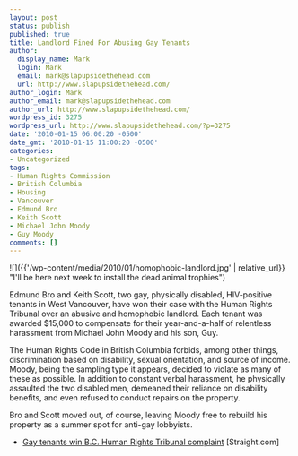 ```yaml
---
layout: post
status: publish
published: true
title: Landlord Fined For Abusing Gay Tenants
author:
  display_name: Mark
  login: Mark
  email: mark@slapupsidethehead.com
  url: http://www.slapupsidethehead.com/
author_login: Mark
author_email: mark@slapupsidethehead.com
author_url: http://www.slapupsidethehead.com/
wordpress_id: 3275
wordpress_url: http://www.slapupsidethehead.com/?p=3275
date: '2010-01-15 06:00:20 -0500'
date_gmt: '2010-01-15 11:00:20 -0500'
categories:
- Uncategorized
tags:
- Human Rights Commission
- British Columbia
- Housing
- Vancouver
- Edmund Bro
- Keith Scott
- Michael John Moody
- Guy Moody
comments: []
---
```

![]({{'/wp-content/media/2010/01/homophobic-landlord.jpg' | relative_url}} "I'll be here next week to install the dead animal trophies")

Edmund Bro and Keith Scott, two gay, physically disabled, HIV-positive tenants in West Vancouver, have won their case with the Human Rights Tribunal over an abusive and homophobic landlord. Each tenant was awarded $15,000 to compensate for their year-and-a-half of relentless harassment from Michael John Moody and his son, Guy.

The Human Rights Code in British Columbia forbids, among other things, discrimination based on disability, sexual orientation, and source of income. Moody, being the sampling type it appears, decided to violate as many of these as possible. In addition to constant verbal harassment, he physically assaulted the two disabled men, demeaned their reliance on disability benefits, and even refused to conduct repairs on the property.

Bro and Scott moved out, of course, leaving Moody free to rebuild his property as a summer spot for anti-gay lobbyists.

- [Gay tenants win B.C. Human Rights Tribunal complaint](http://www.straight.com/article-280467/vancouver/gay-tenants-win-award) [Straight.com]
